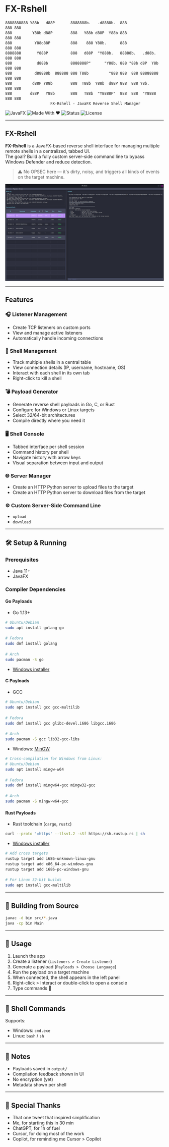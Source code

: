 # FX-Rshell

```
8888888888 Y88b   d88P       8888888b.   .d8888b.  888               888 888 
888         Y88b d88P        888   Y88b d88P  Y88b 888               888 888 
888          Y88o88P         888    888 Y88b.      888               888 888 
8888888       Y888P          888   d88P  "Y888b.   88888b.   .d88b.  888 888 
888           d888b          8888888P"      "Y88b. 888 "88b d8P  Y8b 888 888 
888          d88888b  888888 888 T88b         "888 888  888 88888888 888 888 
888         d88P Y88b        888  T88b  Y88b  d88P 888  888 Y8b.     888 888 
888        d88P   Y88b       888   T88b  "Y8888P"  888  888  "Y8888  888 888 
                    FX-Rshell - JavaFX Reverse Shell Manager
```

![JavaFX](https://img.shields.io/badge/JavaFX-%23ed8b00.svg?style=for-the-badge&logo=java&logoColor=white)
![Made With ❤️](https://img.shields.io/badge/Made%20with-%E2%9D%A4-red?style=for-the-badge)
![Status](https://img.shields.io/badge/Status-Prototype-orange?style=for-the-badge)
![License](https://img.shields.io/badge/License-Hacker%20Style-lightgrey?style=for-the-badge)

---

## FX-Rshell

**FX-Rshell** is a JavaFX-based reverse shell interface for managing multiple remote shells in a centralized, tabbed UI.  
The goal? Build a fully custom server-side command line to bypass Windows Defender and reduce detection.

> ⚠️ No OPSEC here — it's dirty, noisy, and triggers all kinds of events on the target machine.


![FX-Rshell Screenshot](screenshots/main.png)

---

## Features

### 🎧 Listener Management

- Create TCP listeners on custom ports  
- View and manage active listeners  
- Automatically handle incoming connections

### 👚 Shell Management

- Track multiple shells in a central table  
- View connection details (IP, username, hostname, OS)  
- Interact with each shell in its own tab  
- Right-click to kill a shell

### 💣 Payload Generator

- Generate reverse shell payloads in Go, C, or Rust  
- Configure for Windows or Linux targets  
- Select 32/64-bit architectures  
- Compile directly where you need it

### 🖥️ Shell Console

- Tabbed interface per shell session  
- Command history per shell  
- Navigate history with arrow keys  
- Visual separation between input and output

### 🌐 Server Manager

- Create an HTTP Python server to upload files to the target  
- Create an HTTP Python server to download files from the target

### ⚙️ Custom Server-Side Command Line

- `upload`  
- `download`

---

## 🛠️ Setup & Running

### Prerequisites

- Java 11+  
- JavaFX  

### Compiler Dependencies

#### Go Payloads

- Go 1.13+

```bash
# Ubuntu/Debian
sudo apt install golang-go

# Fedora
sudo dnf install golang

# Arch
sudo pacman -S go
```

- [Windows installer](https://golang.org/dl/)

#### C Payloads

- GCC

```bash
# Ubuntu/Debian
sudo apt install gcc gcc-multilib

# Fedora
sudo dnf install gcc glibc-devel.i686 libgcc.i686

# Arch
sudo pacman -S gcc lib32-gcc-libs
```

- Windows: [MinGW](http://mingw-w64.org/doku.php/download)

```bash
# Cross-compilation for Windows from Linux:
# Ubuntu/Debian
sudo apt install mingw-w64

# Fedora
sudo dnf install mingw64-gcc mingw32-gcc

# Arch
sudo pacman -S mingw-w64-gcc
```

#### Rust Payloads

- Rust toolchain (`cargo`, `rustc`)

```bash
curl --proto '=https' --tlsv1.2 -sSf https://sh.rustup.rs | sh
```

- [Windows installer](https://www.rust-lang.org/tools/install)

```bash
# Add cross targets
rustup target add i686-unknown-linux-gnu
rustup target add x86_64-pc-windows-gnu
rustup target add i686-pc-windows-gnu

# For Linux 32-bit builds
sudo apt install gcc-multilib
```

---

## 🧱 Building from Source

```bash
javac -d bin src/*.java
java -cp bin Main
```

---

## 🪪 Usage

1. Launch the app  
2. Create a listener (`Listeners > Create Listener`)  
3. Generate a payload (`Payloads > Choose Language`)  
4. Run the payload on a target machine  
5. When connected, the shell appears in the left panel  
6. Right-click > Interact or double-click to open a console  
7. Type commands 🚀  

---

## 💬 Shell Commands

Supports:

- Windows: `cmd.exe`  
- Linux: `bash` / `sh`

---

## 📁 Notes

- Payloads saved in `output/`  
- Compilation feedback shown in UI  
- No encryption (yet)  
- Metadata shown per shell  

---

## 🤡 Special Thanks

- That one tweet that inspired simplification  
- Me, for starting this in 30 min  
- ChatGPT, for 1h of fuel  
- Cursor, for doing most of the work  
- Copilot, for reminding me Cursor > Copilot

